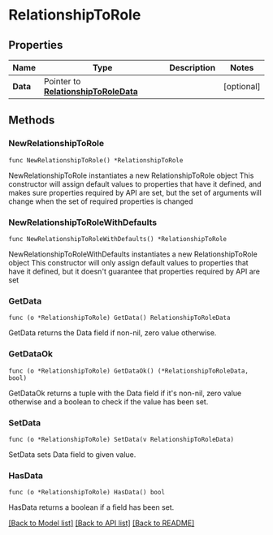 # RelationshipToRole

## Properties

Name | Type | Description | Notes
------------ | ------------- | ------------- | -------------
**Data** | Pointer to [**RelationshipToRoleData**](RelationshipToRoleData.md) |  | [optional] 

## Methods

### NewRelationshipToRole

`func NewRelationshipToRole() *RelationshipToRole`

NewRelationshipToRole instantiates a new RelationshipToRole object
This constructor will assign default values to properties that have it defined,
and makes sure properties required by API are set, but the set of arguments
will change when the set of required properties is changed

### NewRelationshipToRoleWithDefaults

`func NewRelationshipToRoleWithDefaults() *RelationshipToRole`

NewRelationshipToRoleWithDefaults instantiates a new RelationshipToRole object
This constructor will only assign default values to properties that have it defined,
but it doesn't guarantee that properties required by API are set

### GetData

`func (o *RelationshipToRole) GetData() RelationshipToRoleData`

GetData returns the Data field if non-nil, zero value otherwise.

### GetDataOk

`func (o *RelationshipToRole) GetDataOk() (*RelationshipToRoleData, bool)`

GetDataOk returns a tuple with the Data field if it's non-nil, zero value otherwise
and a boolean to check if the value has been set.

### SetData

`func (o *RelationshipToRole) SetData(v RelationshipToRoleData)`

SetData sets Data field to given value.

### HasData

`func (o *RelationshipToRole) HasData() bool`

HasData returns a boolean if a field has been set.


[[Back to Model list]](../README.md#documentation-for-models) [[Back to API list]](../README.md#documentation-for-api-endpoints) [[Back to README]](../README.md)


